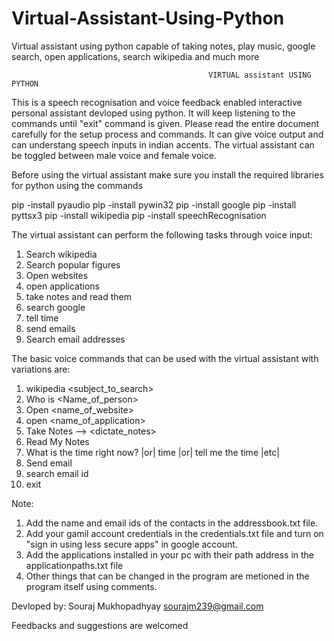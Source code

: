 # Virtual-Assistant-Using-Python
Virtual assistant using python capable of taking notes, play music,  google search, open applications, search wikipedia and much more

                                                VIRTUAL assistant USING PYTHON

This is a speech recognisation and voice feedback enabled interactive personal assistant devloped using python. It will keep listening to 
the commands until "exit" command is given. Please read the entire document carefully for the setup process and commands. It can give voice
output and can understang speech inputs in indian accents. The virtual assistant can be toggled between male voice and female voice.

Before using the virtual assistant make sure you install the required libraries for python using the commands

pip -install pyaudio
pip -install pywin32
pip -install google
pip -install pyttsx3
pip -install wikipedia
pip -install speechRecognisation

The virtual assistant can perform the following tasks through voice input:
1. Search wikipedia
2. Search popular figures
3. Open websites
4. open applications
5. take notes and read them
6. search google
7. tell time
8. send emails
9. Search email addresses

The basic voice commands that can be used with the virtual assistant with variations are:
1. wikipedia <subject_to_search> 
2. Who is <Name_of_person>
3. Open <name_of_website>
4. open <name_of_application>
5. Take Notes     -->   <dictate_notes>
6. Read My Notes 
7. What is the time right now? |or| time |or| tell me the time  |etc|
8. Send email
9. search email id
10. exit   


Note:
1. Add the name and email ids of the contacts in the addressbook.txt file.
2. Add your gamil account credentials in the credentials.txt file and turn on "sign in using less secure apps" in google account.
3. Add the applications installed in your pc with their path address in the applicationpaths.txt file
4. Other things that can be changed in the program are metioned in the program itself using comments.


Devloped by:
Souraj Mukhopadhyay
sourajm239@gmail.com



Feedbacks and suggestions are welcomed
